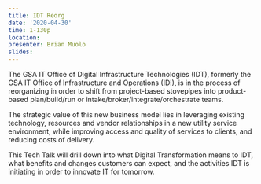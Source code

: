 ```yaml
---
title: IDT Reorg
date: '2020-04-30'
time: 1-130p
location:
presenter: Brian Muolo
slides:
---
```


The GSA IT Office of Digital Infrastructure Technologies (IDT), formerly the GSA IT Office of Infrastructure and Operations (IDI), is in the process of reorganizing in order to shift from project-based stovepipes into product-based plan/build/run or intake/broker/integrate/orchestrate teams.

The strategic value of this new business model lies in leveraging existing technology, resources and vendor relationships in a new utility service environment, while improving access and quality of services to clients, and reducing costs of delivery.

This Tech Talk will drill down into what Digital Transformation means to IDT, what benefits and changes customers can expect, and the activities IDT is initiating in order to innovate IT for tomorrow.
